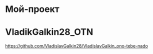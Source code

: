 # Мой-проект
# VladikGalkin28_OTN

https://github.com/VladislavGalkin28/VladislavGalkin_ono-tebe-nado

